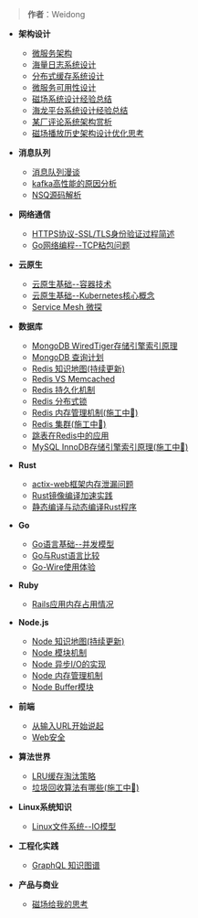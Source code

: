 > **作者**：Weidong

- **架构设计**
  * [微服务架构](architecture/microservice.md)
  * [海量日志系统设计](architecture/log.md)
  * [分布式缓存系统设计](architecture/cache.md)
  * [微服务可用性设计](architecture/available.md)
  * [磁场系统设计经验总结](architecutre/magnet.md)
  * [海龙平台系统设计经验总结](architecture/pylon.md)
  * [某厂评论系统架构赏析](architecture/comment.md)
  * [磁场播放历史架构设计优化思考](architecture/play-history.md)

- **消息队列**
  * [消息队列漫谈](mq/mq-basic.md)
  * [kafka高性能的原因分析](mq/kafka_perf.md)
  * [NSQ源码解析](mq/nsq.md)

- **网络通信**
  * [HTTPS协议-SSL/TLS身份验证过程简述](net/https-protocol.md)
  * [Go网络编程--TCP粘包问题](net/tcp.md)

- **云原生**
  * [云原生基础--容器技术](cloudNative/container-basic.md)
  * [云原生基础--Kubernetes核心概念](cloudNative/kubernetes-basic.md)
  * [Service Mesh 微探](cloudNative/service-mesh.md)

- **数据库**
  * [MongoDB WiredTiger存储引擎索引原理](db/mongodb-index.md)
  * [MongoDB 查询计划](db/mongodb-index-query-plan.md)
  * [Redis 知识地图(持续更新)](db/redis-map.md)
  * [Redis VS Memcached](db/redis-vs-memcache.md)
  * [Redis 持久化机制](db/redis-persistence.md)
  * [Redis 分布式锁](db/redis-lock.md)
  * [Redis 内存管理机制(施工中👷)](db/redis-memory.md)
  * [Redis 集群(施工中👷)](db/redis-cluster.md)
  * [跳表在Redis中的应用](algorithms/skip-list.md)
  * [MySQL InnoDB存储引擎索引原理(施工中👷)](db/mysql-index.md)

- **Rust**
  * [actix-web框架内存泄漏问题](rust/actix-web-leak.md)
  * [Rust镜像编译加速实践](rust/docker-compile.md)
  * [静态编译与动态编译Rust程序](rust/compile.md)

- **Go**
  * [Go语言基础--并发模型](go/goroutine.md)
  * [Go与Rust语言比较](go/go-vs-rust.md)
  * [Go-Wire使用体验](go/wire.md)

- **Ruby**
  * [Rails应用内存占用情况](ruby/rails-memory.md)

- **Node.js**
  * [Node 知识地图(持续更新)](node/map.md)
  * [Node 模块机制](node/require.md)
  * [Node 异步I/O的实现](node/io.md)
  * [Node 内存管理机制](node/memory.md)
  * [Node Buffer模块](node/buffer.md)

- **前端**
  * [从输入URL开始说起](frontend/browser-process.md)
  * [Web安全](frontend/security.md)

- **算法世界**
  * [LRU缓存淘汰策略](algorithms/lru.md)
  * [垃圾回收算法有哪些(施工中👷)](algorithms/gc.md)

- **Linux系统知识**
  * [Linux文件系统--IO模型](linux/io.md)

- **工程化实践**
  * [GraphQL 知识图谱](experience/graphql.md)

- **产品与商业**
  * [磁场给我的思考](biz/magnet.md)